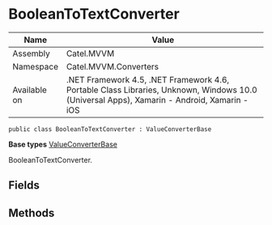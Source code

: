 

# BooleanToTextConverter

Name|Value
---|---
Assembly|Catel.MVVM
Namespace|Catel.MVVM.Converters
Available on|.NET Framework 4.5, .NET Framework 4.6, Portable Class Libraries, Unknown, Windows 10.0 (Universal Apps), Xamarin - Android, Xamarin - iOS

```
public class BooleanToTextConverter : ValueConverterBase
```

**Base types**
[ValueConverterBase](/Catel.MVVM\Catel\MVVM\Converters\ValueConverterBase.md)


BooleanToTextConverter.



## Fields

## Methods

